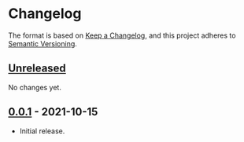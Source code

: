 # Changelog

The format is based on [Keep a Changelog](https://keepachangelog.com/en/1.0.0/),
and this project adheres to [Semantic Versioning](https://semver.org/spec/v2.0.0.html).


## [Unreleased]

No changes yet.


## [0.0.1] - 2021-10-15

- Initial release.

[Unreleased]: https://github.com/nucypher/nube/compare/v0.0.1...HEAD
[0.0.1]: https://github.com/nucypher/nube/releases/tag/v0.0.1
